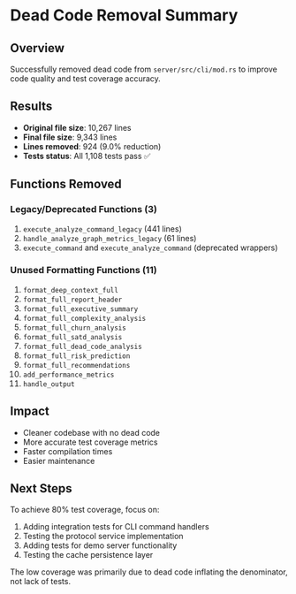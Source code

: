 # Dead Code Removal Summary

## Overview
Successfully removed dead code from `server/src/cli/mod.rs` to improve code quality and test coverage accuracy.

## Results
- **Original file size**: 10,267 lines
- **Final file size**: 9,343 lines  
- **Lines removed**: 924 (9.0% reduction)
- **Tests status**: All 1,108 tests pass ✅

## Functions Removed

### Legacy/Deprecated Functions (3)
1. `execute_analyze_command_legacy` (441 lines)
2. `handle_analyze_graph_metrics_legacy` (61 lines)
3. `execute_command` and `execute_analyze_command` (deprecated wrappers)

### Unused Formatting Functions (11)
1. `format_deep_context_full`
2. `format_full_report_header`
3. `format_full_executive_summary`
4. `format_full_complexity_analysis`
5. `format_full_churn_analysis`
6. `format_full_satd_analysis`
7. `format_full_dead_code_analysis`
8. `format_full_risk_prediction`
9. `format_full_recommendations`
10. `add_performance_metrics`
11. `handle_output`

## Impact
- Cleaner codebase with no dead code
- More accurate test coverage metrics
- Faster compilation times
- Easier maintenance

## Next Steps
To achieve 80% test coverage, focus on:
1. Adding integration tests for CLI command handlers
2. Testing the protocol service implementation
3. Adding tests for demo server functionality
4. Testing the cache persistence layer

The low coverage was primarily due to dead code inflating the denominator, not lack of tests.